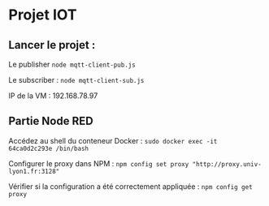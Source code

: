 # Projet IOT

## Lancer le projet :

Le publisher
```node mqtt-client-pub.js```

Le subscriber :
```node mqtt-client-sub.js```

IP de la VM :
192.168.78.97


## Partie Node RED

Accédez au shell du conteneur Docker :
```sudo docker exec -it 64ca0d2c293e /bin/bash```

Configurer le proxy dans NPM :
```npm config set proxy "http://proxy.univ-lyon1.fr:3128"```

Vérifier si la configuration a été correctement appliquée :
```npm config get proxy```

